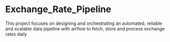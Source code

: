 # Exchange_Rate_Pipeline
This project focuses on designing and orchestrating an automated, reliable and scalable data pipeline with airflow to fetch, store and process exchange rates daily 
